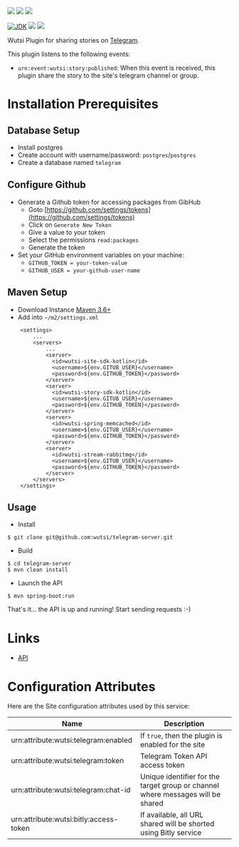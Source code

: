 [![](https://github.com/wutsi/telegram-server/actions/workflows/master.yml/badge.svg)](https://github.com/wutsi/telegram-server/actions/workflows/master.yml)
[![](https://github.com/wutsi/telegram-server/actions/workflows/pull_request.yml/badge.svg)](https://github.com/wutsi/telegram-server/actions/workflows/pull_request.yml)
[![](https://github.com/wutsi/telegram-server/actions/workflows/scheduled_run.yml/badge.svg)](https://github.com/wutsi/telegram-server/actions/workflows/scheduled_run.yml)

[![JDK](https://img.shields.io/badge/jdk-11-brightgreen.svg)](https://jdk.java.net/11/)
[![](https://img.shields.io/badge/maven-3.6-brightgreen.svg)](https://maven.apache.org/download.cgi)
![](https://img.shields.io/badge/language-kotlin-blue.svg)

Wutsi Plugin for sharing stories on [Telegram](https://www.telegram.com).

This plugin listens to the following events:
  - `urn:event:wutsi:story:published`: When this event is received, this plugin share the story to the site's telegram channel or group.

# Installation Prerequisites
## Database Setup
- Install postgres
- Create account with username/password: `postgres`/`postgres`
- Create a database named `telegram`

## Configure Github
- Generate a Github token for accessing packages from GibHub
  - Goto [https://github.com/settings/tokens](https://github.com/settings/tokens)
  - Click on `Generate New Token`
  - Give a value to your token
  - Select the permissions `read:packages`
  - Generate the token
- Set your GitHub environment variables on your machine:
  - `GITHUB_TOKEN = your-token-value`
  - `GITHUB_USER = your-github-user-name`

## Maven Setup
- Download Instance [Maven 3.6+](https://maven.apache.org/download.cgi)
- Add into `~/m2/settings.xml`
```
    <settings>
        ...
        <servers>
            ...
            <server>
              <id>wutsi-site-sdk-kotlin</id>
              <username>${env.GITUB_USER}</username>
              <password>${env.GITHUB_TOKEN}</password>
            </server>
            <server>
              <id>wutsi-story-sdk-kotlin</id>
              <username>${env.GITUB_USER}</username>
              <password>${env.GITHUB_TOKEN}</password>
            </server>
            <server>
              <id>wutsi-spring-memcached</id>
              <username>${env.GITUB_USER}</username>
              <password>${env.GITHUB_TOKEN}</password>
            </server>
            <server>
              <id>wutsi-stream-rabbitmq</id>
              <username>${env.GITUB_USER}</username>
              <password>${env.GITHUB_TOKEN}</password>
            </server>
        </servers>
    </settings>
```

## Usage
- Install
```
$ git clone git@github.com:wutsi/telegram-server.git
```

- Build
```
$ cd telegram-server
$ mvn clean install
```

- Launch the API
```
$ mvn spring-boot:run
```

That's it... the API is up and running! Start sending requests :-)

# Links
- [API](https://wutsi.github.io/telegram-server/api/)

#  Configuration Attributes
Here are the Site configuration attributes used by this service:

| Name | Description |
|------|-------------|
| urn:attribute:wutsi:telegram:enabled | If `true`, then the plugin is enabled for the site |
| urn:attribute:wutsi:telegram:token | Telegram Token API access token |
| urn:attribute:wutsi:telegram:chat-id | Unique identifier for the target group or channel where messages will be shared |
| urn:attribute:wutsi:bitly:access-token | If available, all URL shared will be shorted using Bitly service |
